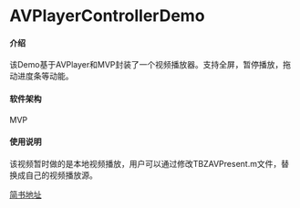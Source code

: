 # AVPlayerControllerDemo

#### 介绍
该Demo基于AVPlayer和MVP封装了一个视频播放器。支持全屏，暂停播放，拖动进度条等动能。

#### 软件架构
MVP

#### 使用说明

该视频暂时做的是本地视频播放，用户可以通过修改TBZAVPresent.m文件，替换成自己的视频播放源。

[简书地址](https://www.jianshu.com/p/55825996cb11)
